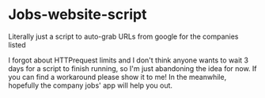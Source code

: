 # Jobs-website-script
Literally just a script to auto-grab URLs from google for the companies listed 

I forgot about HTTPrequest limits and I don't think anyone wants to wait 3 days for a script to finish running, so I'm just abandoning the idea for now. If you can find a workaround please show it to me! In the meanwhile, hopefully the company jobs' app will help you out. 
